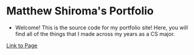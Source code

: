# Matthew Shiroma's Portfolio

- Welcome! This is the source code for my portfolio site! Here, you will find all of the things that I made across my years as a CS major.

[Link to Page](https://shiro105.github.io/)
